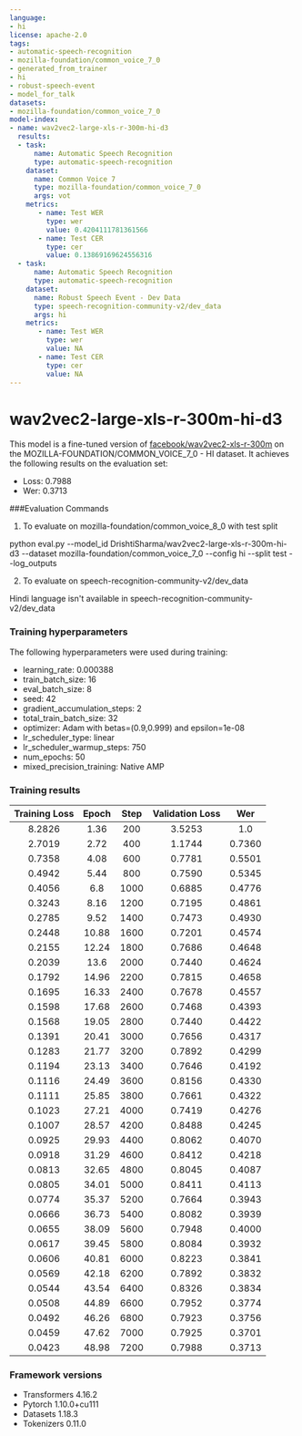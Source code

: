 ```yaml
---
language:
- hi
license: apache-2.0
tags:
- automatic-speech-recognition
- mozilla-foundation/common_voice_7_0
- generated_from_trainer
- hi
- robust-speech-event
- model_for_talk
datasets:
- mozilla-foundation/common_voice_7_0
model-index:
- name: wav2vec2-large-xls-r-300m-hi-d3
  results:
  - task: 
      name: Automatic Speech Recognition 
      type: automatic-speech-recognition
    dataset:
      name: Common Voice 7
      type: mozilla-foundation/common_voice_7_0
      args: vot
    metrics:
       - name: Test WER
         type: wer
         value: 0.4204111781361566
       - name: Test CER
         type: cer
         value: 0.13869169624556316
  - task: 
      name: Automatic Speech Recognition
      type: automatic-speech-recognition
    dataset:
      name: Robust Speech Event - Dev Data
      type: speech-recognition-community-v2/dev_data
      args: hi
    metrics:
       - name: Test WER
         type: wer
         value: NA
       - name: Test CER
         type: cer
         value: NA
---
```


<!-- This model card has been generated automatically according to the information the Trainer had access to. You
should probably proofread and complete it, then remove this comment. -->

# wav2vec2-large-xls-r-300m-hi-d3

This model is a fine-tuned version of [facebook/wav2vec2-xls-r-300m](https://huggingface.co/facebook/wav2vec2-xls-r-300m) on the MOZILLA-FOUNDATION/COMMON_VOICE_7_0 - HI dataset.
It achieves the following results on the evaluation set:
- Loss: 0.7988
- Wer: 0.3713

###Evaluation Commands

1. To evaluate on mozilla-foundation/common_voice_8_0 with test split

python eval.py --model_id DrishtiSharma/wav2vec2-large-xls-r-300m-hi-d3 --dataset mozilla-foundation/common_voice_7_0 --config hi --split test --log_outputs

2. To evaluate on speech-recognition-community-v2/dev_data

Hindi language isn't available in speech-recognition-community-v2/dev_data

### Training hyperparameters

The following hyperparameters were used during training:
- learning_rate: 0.000388
- train_batch_size: 16
- eval_batch_size: 8
- seed: 42
- gradient_accumulation_steps: 2
- total_train_batch_size: 32
- optimizer: Adam with betas=(0.9,0.999) and epsilon=1e-08
- lr_scheduler_type: linear
- lr_scheduler_warmup_steps: 750
- num_epochs: 50
- mixed_precision_training: Native AMP

### Training results

| Training Loss | Epoch | Step | Validation Loss | Wer    |
|:-------------:|:-----:|:----:|:---------------:|:------:|
| 8.2826        | 1.36  | 200  | 3.5253          | 1.0    |
| 2.7019        | 2.72  | 400  | 1.1744          | 0.7360 |
| 0.7358        | 4.08  | 600  | 0.7781          | 0.5501 |
| 0.4942        | 5.44  | 800  | 0.7590          | 0.5345 |
| 0.4056        | 6.8   | 1000 | 0.6885          | 0.4776 |
| 0.3243        | 8.16  | 1200 | 0.7195          | 0.4861 |
| 0.2785        | 9.52  | 1400 | 0.7473          | 0.4930 |
| 0.2448        | 10.88 | 1600 | 0.7201          | 0.4574 |
| 0.2155        | 12.24 | 1800 | 0.7686          | 0.4648 |
| 0.2039        | 13.6  | 2000 | 0.7440          | 0.4624 |
| 0.1792        | 14.96 | 2200 | 0.7815          | 0.4658 |
| 0.1695        | 16.33 | 2400 | 0.7678          | 0.4557 |
| 0.1598        | 17.68 | 2600 | 0.7468          | 0.4393 |
| 0.1568        | 19.05 | 2800 | 0.7440          | 0.4422 |
| 0.1391        | 20.41 | 3000 | 0.7656          | 0.4317 |
| 0.1283        | 21.77 | 3200 | 0.7892          | 0.4299 |
| 0.1194        | 23.13 | 3400 | 0.7646          | 0.4192 |
| 0.1116        | 24.49 | 3600 | 0.8156          | 0.4330 |
| 0.1111        | 25.85 | 3800 | 0.7661          | 0.4322 |
| 0.1023        | 27.21 | 4000 | 0.7419          | 0.4276 |
| 0.1007        | 28.57 | 4200 | 0.8488          | 0.4245 |
| 0.0925        | 29.93 | 4400 | 0.8062          | 0.4070 |
| 0.0918        | 31.29 | 4600 | 0.8412          | 0.4218 |
| 0.0813        | 32.65 | 4800 | 0.8045          | 0.4087 |
| 0.0805        | 34.01 | 5000 | 0.8411          | 0.4113 |
| 0.0774        | 35.37 | 5200 | 0.7664          | 0.3943 |
| 0.0666        | 36.73 | 5400 | 0.8082          | 0.3939 |
| 0.0655        | 38.09 | 5600 | 0.7948          | 0.4000 |
| 0.0617        | 39.45 | 5800 | 0.8084          | 0.3932 |
| 0.0606        | 40.81 | 6000 | 0.8223          | 0.3841 |
| 0.0569        | 42.18 | 6200 | 0.7892          | 0.3832 |
| 0.0544        | 43.54 | 6400 | 0.8326          | 0.3834 |
| 0.0508        | 44.89 | 6600 | 0.7952          | 0.3774 |
| 0.0492        | 46.26 | 6800 | 0.7923          | 0.3756 |
| 0.0459        | 47.62 | 7000 | 0.7925          | 0.3701 |
| 0.0423        | 48.98 | 7200 | 0.7988          | 0.3713 |


### Framework versions

- Transformers 4.16.2
- Pytorch 1.10.0+cu111
- Datasets 1.18.3
- Tokenizers 0.11.0

